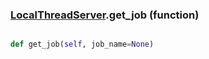 ### [LocalThreadServer](LocalThreadServer.md).get_job (function)


```py

def get_job(self, job_name=None)

```



        

